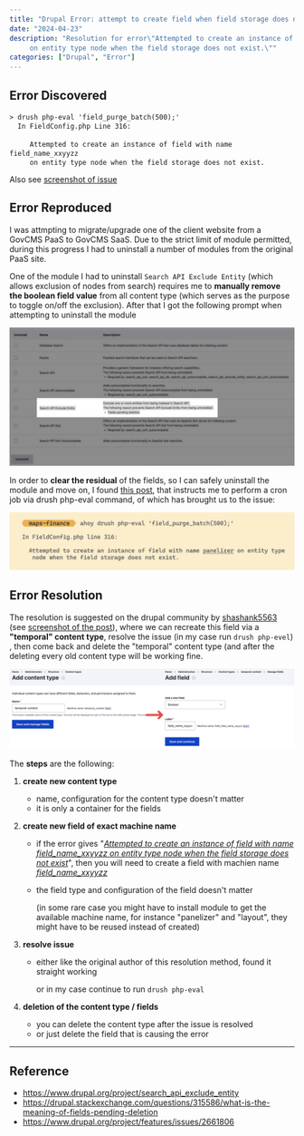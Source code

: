 ```yaml
---
title: "Drupal Error: attempt to create field when field storage does not exist"
date: "2024-04-23"
description: "Resolution for error\"Attempted to create an instance of field with name field_name_xxyyzz
     on entity type node when the field storage does not exist.\""
categories: ["Drupal", "Error"]
---
```




## Error Discovered

```
> drush php-eval 'field_purge_batch(500);'
  In FieldConfig.php Line 316:

     Attempted to create an instance of field with name field_name_xxyyzz
     on entity type node when the field storage does not exist.

```

Also see [screenshot of issue](image-20240424084236614.png)







## Error Reproduced

I was attmpting to migrate/upgrade one of the client website from a GovCMS PaaS to GovCMS SaaS. Due to the strict limit of module permitted, during this progress I had to uninstall a number of modules from the original PaaS site.

One of the module I had to uninstall `Search API Exclude Entity` (which allows exclusion of nodes from search) requires me to **manually remove the boolean field value** from all content type (which serves as the purpose to toggle on/off the exclusion). After that I got the following prompt when attempting to uninstall the module

![2024-04-24T084119](2024-04-24T084119.jpg)

In order to **clear the residual** of the fields, so I can safely uninstall the module and move on, I found [this post](https://drupal.stackexchange.com/questions/315586/what-is-the-meaning-of-fields-pending-deletion), that instructs me to perform a cron job via drush php-eval command, of which has brought us to the issue:

![2024-04-24T084711](2024-04-24T084711.png)







## Error Resolution

The resolution is suggested on the drupal community by [shashank5563](https://www.drupal.org/project/features/issues/2661806#comment-13476949) (see [screenshot of the post](2024-04-24T085229.jpg)), where we can recreate this field via a **"temporal" content type**, resolve the issue (in my case run  `drush php-evel`) , then come back and delete the "temporal" content type (and after the deleting every old content type will be working fine.

![2024-04-24T090913](2024-04-24T090913.png)

The **steps** are the following:

1.   **create new content type**

     -   name, configuration for the content type doesn't matter
     -   it is only a container for the fields

2.   **create new field of exact machine name**

     -   if the error gives "<u>*Attempted to create an instance of field with name field_name_xxyyzz on entity type node when the field storage does not exist*</u>", then you will need to create a field with machien name *<u>field_name_xxyyzz</u>*

     -   the field type and configuration of the field doesn't matter

         (in some rare case you might have to install module to get the available machine name, for instance "panelizer" and "layout", they might have to be reused instead of created)

3.   **resolve issue**

     -   either like the original author of this resolution method, found it straight working

         or in my case continue to run  `drush php-eval`

4.   **deletion of the content type / fields**
     -   you can delete the content type after the issue is resolved
     -   or just delete the field that is causing the error



----------------------------
## Reference
- https://www.drupal.org/project/search_api_exclude_entity
- https://drupal.stackexchange.com/questions/315586/what-is-the-meaning-of-fields-pending-deletion
- https://www.drupal.org/project/features/issues/2661806